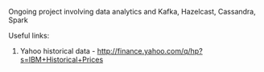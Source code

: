 Ongoing project involving data analytics and Kafka, Hazelcast, Cassandra, Spark

Useful links:

1. Yahoo historical data - http://finance.yahoo.com/q/hp?s=IBM+Historical+Prices
